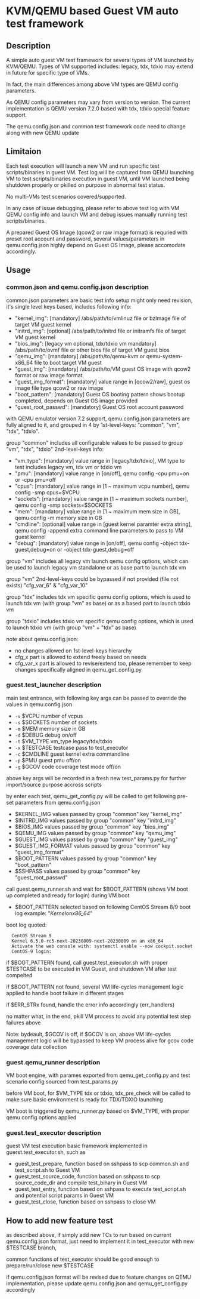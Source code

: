 # KVM/QEMU based Guest VM auto test framework

## Description
A simple auto guest VM test framework for several types of VM launched by KVM/QEMU.
Types of VM supported includes: legacy, tdx, tdxio may extend in future for specific type of VMs.

In fact, the main differences among above VM types are QEMU config parameters.

As QEMU config parameters may vary from version to version. The current implementation is QEMU version 7.2.0 based with tdx, tdxio special feature support.

The qemu.config.json and common test framework code need to change along with new QEMU update

## Limitaion
Each test execution will launch a new VM and run specific test scripts/binaries in guest VM. Test log will be captured from QEMU launching VM to test scripts/binaries execution in guest VM, until VM launched being shutdown properly or pkilled on purpose in abnormal test status.

No multi-VMs test scenarios covered/supported.

In any case of issue debugging, please refer to above test log with VM QEMU config info and launch VM and debug issues manually running test scripts/binaries.

A prepared Guest OS Image (qcow2 or raw image format) is requried with preset root account and password, several values/parameters in qemu.config.json highly depend on Guest OS Image, please accomodate accordingly.

## Usage
### common.json and qemu.config.json description
common.json parameters are basic test info setup might only need revision, it's single level keys based, includes following info:
- "kernel_img": [mandatory] /abs/path/to/vmlinuz file or bzImage file of target VM guest kernel
- "initrd_img": [optional] /abs/path/to/initrd file or initramfs file of target VM guest kernel
- "bios_img": [legacy vm optional, tdx/tdxio vm mandatory] /abs/path/to/ovmf file or other bios file of target VM guest bios
- "qemu_img": [mandatory] /abs/path/to/qemu-kvm or qemu-system-x86_64 file to boot target VM guest
- "guest_img": [mandatory] /abs/path/to/VM guest OS image with qcow2 format or raw image format
- "guest_img_format": [mandatory] value range in [qcow2/raw], guest os image file type qcow2 or raw image
- "boot_pattern": [mandatory] Guest OS booting pattern shows bootup completed, depends on Guest OS image provided
- "guest_root_passwd": [mandatory] Guest OS root account password

with QEMU emulator version 7.2 support, qemu.config.json parameters are fully aligned to it, and grouped in 4 by 1st-level-keys: "common", "vm", "tdx", "tdxio".

group "common" includes all configurable values to be passed to group "vm", "tdx", "tdxio"
2nd-level-keys info:
- "vm_type": [mandatory] value range in [legacy/tdx/tdxio], VM type to test includes legacy vm, tdx vm or tdxio vm
- "pmu": [mandatory] value range in [on/off], qemu config -cpu pmu=on or -cpu pmu=off
- "cpus": [mandatory] value range in [1 ~ maximum vcpu number], qemu config -smp cpus=$VCPU
- "sockets": [mandatory] value range in [1 ~ maximum sockets number], qemu config -smp sockets=$SOCKETS
- "mem": [mandatory] value range in [1 ~ maximum mem size in GB], qemu config -m memory size in GB
- "cmdline": [optional] value range in [guest kernel paramter extra string], qemu config -append extra command line parameters to pass to VM guest kernel
- "debug": [mandatory] value range in [on/off], qemu config -object tdx-guest,debug=on or -object tdx-guest,debug=off

group "vm" includes all legacy vm launch qemu config options, which can be used to launch legacy vm standalone or as base part to launch tdx vm

group "vm" 2nd-level-keys could be bypassed if not provided (file not exists)
"cfg_var_6" & "cfg_var_10"

group "tdx" includes tdx vm specific qemu config options, which is used to launch tdx vm (with group "vm" as base) or as a based part to launch tdxio vm

group "tdxio" includes tdxio vm specific qemu config options, which is used to launch tdxio vm (with group "vm" + "tdx" as base)

note about qemu.config.json:
- no changes allowed on 1st-level-keys hierarchy
- cfg_x part is allowed to extend freely based on needs
- cfg_var_x part is allowed to revise/extend too, please remember to keep changes specifically aligned in qemu_get_config.py

### guest.test_launcher description
main test entrance, with following key args can be passed to override the values in qemu.config.json
  - `-v` $VCPU number of vcpus
  - `-s` $SOCKETS number of sockets
  - `-m` $MEM memory size in GB
  - `-d` $DEBUG debug on/off
  - `-t` $VM_TYPE vm_type legacy/tdx/tdxio
  - `-x` $TESTCASE testcase pass to test_executor
  - `-c` $CMDLINE guest kernel extra commandline
  - `-p` $PMU guest pmu off/on
  - `-g` $GCOV code coverage test mode off/on

above key args will be recorded in a fresh new test_params.py for further import/source purpose accross scripts

by enter each test, qemu_get_config.py will be called to get following pre-set parameters from qemu.config.json
  - $KERNEL_IMG values passed by group "common" key "kernel_img"
  - $INITRD_IMG values passed by group "common" key "initrd_img"
  - $BIOS_IMG values passed by group "common" key "bios_img"
  - $QEMU_IMG values passed by group "common" key "qemu_img"
  - $GUEST_IMG values passed by group "common" key "guest_img"
  - $GUEST_IMG_FORMAT values passed by group "common" key "guest_img_format"
  - $BOOT_PATTERN values passed by group "common" key "boot_pattern"
  - $SSHPASS values passed by group "common" key "guest_root_passwd"

call guest.qemu_runner.sh and wait for $BOOT_PATTERN (shows VM boot up completed and ready for login) during VM boot
  - $BOOT_PATTERN selected based on following CentOS Stream 8/9 boot log example: "*Kernel*on*x86_64*"

  boot log quoted:
  ```
    CentOS Stream 9
    Kernel 6.5.0-rc5-next-20230809-next-20230809 on an x86_64
    Activate the web console with: systemctl enable --now cockpit.socket
    CentOS-9 login:
  ```

if $BOOT_PATTERN found, call guest.test_executor.sh with proper $TESTCASE to be executed in VM Guest, and shutdown VM after test compelted

if $BOOT_PATTERN not found, several VM life-cycles management logic applied to handle boot failure in different stages

if $ERR_STRx found, handle the error info accordingly (err_handlers)

no matter what, in the end, pkill VM process to avoid any potential test step failures above

Note: bydeault, $GCOV is off, if $GCOV is on, above VM life-cycles management logic will be bypassed to keep VM process alive for gcov code coverage data collection

### guest.qemu_runner description
VM boot engine, with parames exported from qemu_get_config.py and test scenario config sourced from test_params.py

before VM boot, for $VM_TYPE tdx or tdxio, tdx_pre_check will be called to make sure basic environment is ready for TDX/TDXIO launching

VM boot is triggered by qemu_runner.py based on $VM_TYPE, with proper qemu config options applied

### guest.test_executor description
guest VM test execution basic framework implemented in guerst.test_executor.sh, such as
  - guest_test_prepare, function based on sshpass to scp common.sh and test_script.sh to Guest VM
  - guest_test_source_code, function based on sshpass to scp source_code_dir and compile test_binary in Guest VM
  - guest_test_entry, function based on sshpass to execute test_script.sh and potential script params in Guest VM
  - guest_test_close, function based on sshpass to close VM

## How to add new feature test
as described above, if simply add new TCs to run based on current qemu.config.json format, just need to implement it in test_executor with new $TESTCASE branch,

common functions of test_executor should be good enough to prepare/run/close new $TESTCASE

if qemu.config.json format will be revised due to feature changes on QEMU implementation, please update qemu.config.json and qemu_get_config.py accordingly
